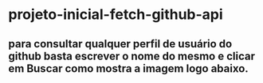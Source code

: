 # projeto-inicial-fetch-github-api
## para consultar qualquer perfil de usuário do github basta escrever o nome do mesmo e clicar em Buscar como mostra a imagem logo abaixo.


